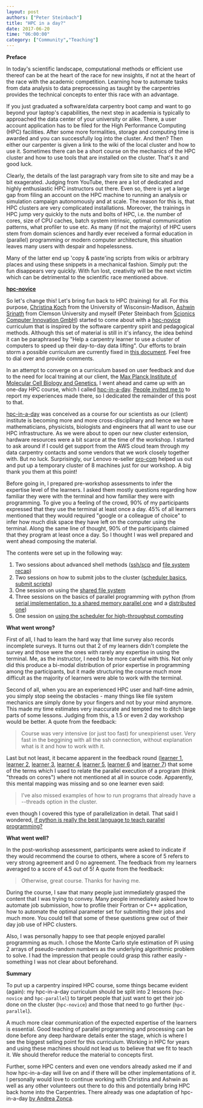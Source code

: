 ```yaml
---
layout: post
authors: ["Peter Steinbach"]
title: "HPC in a day?"
date: 2017-06-20
time: "06:00:00"
category: ["Community","Teaching"]
---
```


__Preface__

In today's scientific landscape, computational methods or efficient use thereof can be at the heart of the race for new insights, if not at the heart of the race with the academic competition. Learning how to automate tasks from data analysis to data preprocessing as taught by the carpentries provides the technical concepts to enter this race with an advantage. 

If you just graduated a software/data carpentry boot camp and want to go beyond your laptop's capabilities, the next step in academia is typically to approached the data center of your university or alike. There, a user account application has to be filed for the High Performance Computing (HPC) facilities. After some more formalities, storage and computing time is awarded and you can successfully log into the cluster. And then? Then either our carpenter is given a link to the wiki of the local cluster and how to use it. Sometimes there can be a short course on the mechanics of the HPC cluster and how to use tools that are installed on the cluster. That's it and good luck.

Clearly, the details of the last paragraph vary from site to site and may be a bit exagerated. Judging from YouTube, there are a lot of dedicated and highly enthusiastic HPC instructors out there. 
Even so, there is yet a large gap from filing an account on the HPC machine to running an analysis or simulation campaign autonomously and at scale. The reason for this is, that HPC clusters are very complicated installations. Moreover, the trainings in HPC jump very quickly to the nuts and bolts of HPC, i.e. the number of cores, size of CPU caches, batch system intrinsic, optimal communication patterns, what profiler to use etc. As many (if not the majority) of HPC users stem from domain sciences and hardly ever received a formal education in (parallel) programming or modern computer architecture, this situation leaves many users with despair and hopelessness. 

Many of the latter end up 'copy & paste'ing scripts from wikis or arbitrary places and using these snippets in a mechanical fashion. Simply put: the fun disappears very quickly. With fun lost, creativity will be the next victim which can be detrimental to the scientific race mentioned above. 

__[hpc-novice](https://github.com/swcarpentry/hpc-novice)__

So let's change this! Let's bring fun back to HPC (training) for all. For this purpose, [Christina Koch](christinalk.github.io/) from the University of Wisconsin-Madison, [Ashwin Srinath](https://github.com/shwina) from Clemson University and myself (Peter Steinbach from [Scionics Computer Innovation GmbH](www.scionics.de)) started to come about with a [hpc-novice](https://github.com/swcarpentry/hpc-novice) curriculum that is inspired by the software carpentry spirit and pedagogical methods. Although this set of material is still in it's infancy, the idea behind it can be paraphrased by "Help a carpentry learner to use a cluster of computers to speed up their day-to-day data lifting". Our efforts to brain storm a possible curriculum are currently fixed in [this document](https://docs.google.com/document/d/1WHPdU7_dlFRytuIJE9I3DJKCd_esiF82ZhTHIIyfRN0/edit?usp=sharing). Feel free to dial over and provide comments.

In an attempt to converge on a curriculum based on user feedback and due to the need for local training at our client, the [Max Planck Institute of Molecular Cell Biology and Genetics](www.mpi-cbg.de), I went ahead and came up with an one-day HPC course, which I called [hpc-in-a-day](https://psteinb.github.io/hpc-in-a-day/). [People invited me to](https://github.com/swcarpentry/hpc-novice/issues/24#issuecomment-299396469) to report my experiences made there, so I dedicated the remainder of this post to that.

[hpc-in-a-day](https://psteinb.github.io/hpc-in-a-day/) was conceived as a course for our scientists as our (client) institute is becoming more and more cross-disciplinary and hence we have mathematicians, physicists, biologists and engineers that all want to use our HPC infrastructure. As we were about to open our new cluster extension, hardware resources were a bit scarce at the time of the workshop. I started to ask around if I could get support from the AWS cloud team through my data carpentry contacts and some vendors that we work closely together with. But no luck. Surprisingly, our Lenovo re-seller [pro-com](http://www.pro-com.org/) helped us out and put up a temporary cluster of 8 machines just for our workshop. A big thank you them at this point! 

Before going in, I prepared pre-workshop assessments to infer the expertise level of the learners. I asked them mostly questions regarding how familiar they were with the terminal and how familiar they were with programming. To give you a feeling of the crowd, 90% of my participants expressed that they use the terminal at least once a day. 45% of all learners mentioned that they would required "google or a colleague of choice" to infer how much disk space they have left on the computer using the terminal. Along the same line of thought, 90% of the participants claimed that they program at least once a day. So I thought I was well prepared and went ahead composing the material. 

The contents were set up in the following way:

1. Two sessions about advanced shell methods ([ssh/scp](https://psteinb.github.io/hpc-in-a-day/01-01-taking-the-space-shuttle/) and [file system recap](https://psteinb.github.io/hpc-in-a-day/01-02-filesystems/))
2. Two sessions on how to submit jobs to the cluster ([scheduler basics](https://psteinb.github.io/hpc-in-a-day/02-01-batch-systems-101/), [submit scripts](https://psteinb.github.io/hpc-in-a-day/02-02-advanced-job-scheduling/))
3. One session on using the [shared file system](https://psteinb.github.io/hpc-in-a-day/02-03-shared-filesystem/)
4. Three sessions on the basics of parallel programming with python (from [serial implementation, to a shared memory parallel one](https://psteinb.github.io/hpc-in-a-day/03-01-parallel-estimate-of-pi/) and a [distributed one](https://psteinb.github.io/hpc-in-a-day/03-02-mpi-for-pi/))
5. One session on [using the scheduler for high-throughput computing](https://psteinb.github.io/hpc-in-a-day/03-03-mapreduce-for-pi/)

__What went wrong?__

First of all, I had to learn the hard way that lime survey also records incomplete surveys. It turns out that 2 of my learners didn't complete the survey and those were the ones with rarely any expertise in using the terminal. Me, as the instructor, I need to be more careful with this. Not only did this produce a bi-modal distribution of prior expertise in programming among the participants, but it made structuring the course much more difficult as the majority of learners were able to work with the terminal. 

Second of all, when you are an experienced HPC user and half-time admin, you simply stop seeing the obstacles - many things like file system mechanics are simply done by your fingers and not by your mind anymore. This made my time estimates very inaccurate and tempted me to ditch large parts of some lessons. Judging from this, a 1.5 or even 2 day workshop would be better. A quote from the feedback:

> Course was very intensive (or just too fast) for unexpirienst user. Very fast in the beggining with all the ssh connection, without explanation what is it and how to work with it.

Last but not least, it became apparent in the feedback round ([learner 1](https://github.com/psteinb/hpc-in-a-day/issues/9), [learner 2](https://github.com/psteinb/hpc-in-a-day/issues/10), [learner 3](https://github.com/psteinb/hpc-in-a-day/issues/11), [learner 4](https://github.com/psteinb/hpc-in-a-day/issues/12), [learner 5](https://github.com/psteinb/hpc-in-a-day/issues/13), [learner 6](https://github.com/psteinb/hpc-in-a-day/issues/14) and [learner 7](https://github.com/psteinb/hpc-in-a-day/issues/15)) that some of the terms which I used to relate the parallel execution of a program (think "threads on cores") where not mentioned at all in source code. Apparently, this mental mapping was missing and so one learner even said: 

> I’ve also missed examples of how to run programs that already have a --threads option in the cluster. 

even though I covered this type of parallelization in detail. That said I wondered, [if python is really the best language to teach parallel programming?](https://github.com/psteinb/hpc-in-a-day/issues/17)

__What went well?__

In the post-workshop assessment, participants were asked to indicate if they would recommend the course to others, where a score of 5 refers to very strong agreement and 0 no agreement. The feedback from my learners averaged to a score of 4.5 out of 5! A quote from the feedback:

> Otherwise, great course. Thanks for having me.

During the course, I saw that many people just immediately grasped the content that I was trying to convey. Many people immediately asked how to automate job submission, how to profile their Fortran or C++ application, how to automate the optimal parameter set for submitting their jobs and much more. You could tell that some of these questions grew out of their day job use of HPC clusters. 

Also, I was personally happy to see that people enjoyed parallel programming as much. I chose the Monte Carlo style estimation of Pi using 2 arrays of pseudo-random numbers as the underlying algorithmic problem to solve. I had the impression that people could grasp this rather easily - something I was not clear about beforehand.

__Summary__

To put up a carpentry inspired HPC course, some things became evident (again): my hpc-in-a-day curriculum should be split into 2 lessons (`hpc-novice` and `hpc-parallel`) to target people that just want to get their job done on the cluster (`hpc-novice`) and those that need to go further (`hpc-parallel`). 

A much more clear communication of the expected expertise of the learners is essential. Good teaching of parallel programming and processing can be done before any deep hardware details enter the stage, which is where I see the biggest selling point for this curriculum. Working in HPC for years and using these machines should not lead us to believe that we fit to teach it. We should therefor reduce the material to concepts first.

Further, some HPC centers and even one vendors already asked me if and how hpc-in-a-day will live on and if there will be other implementations of it. I personally would love to continue working with Christina and Ashwin as well as any other volunteers out there to do this and potentially bring HPC back home into the Carpentries. There already was one adaptation of hpc-in-a-day [by Andrea Zonca](https://github.com/swcarpentry/hpc-novice/issues/24#issuecomment-305582614).

